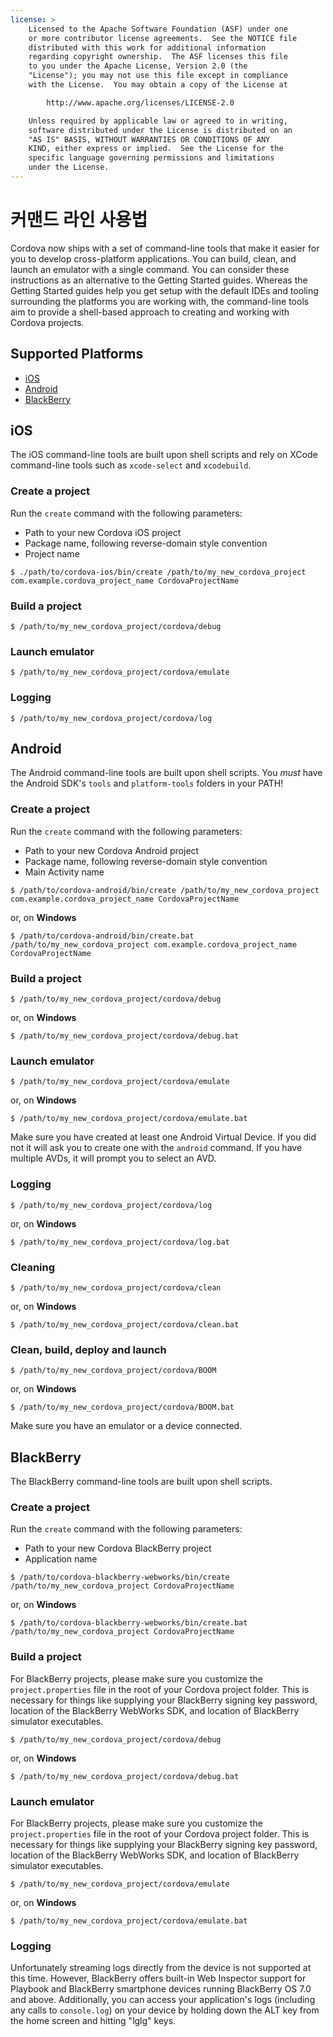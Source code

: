 ```yaml
---
license: >
    Licensed to the Apache Software Foundation (ASF) under one
    or more contributor license agreements.  See the NOTICE file
    distributed with this work for additional information
    regarding copyright ownership.  The ASF licenses this file
    to you under the Apache License, Version 2.0 (the
    "License"); you may not use this file except in compliance
    with the License.  You may obtain a copy of the License at

        http://www.apache.org/licenses/LICENSE-2.0

    Unless required by applicable law or agreed to in writing,
    software distributed under the License is distributed on an
    "AS IS" BASIS, WITHOUT WARRANTIES OR CONDITIONS OF ANY
    KIND, either express or implied.  See the License for the
    specific language governing permissions and limitations
    under the License.
---
```


# 커맨드 라인 사용법 

Cordova now ships with a set of command-line tools that make it easier
for you to develop cross-platform applications. You can build, clean,
and launch an emulator with a single command. You can consider these
instructions as an alternative to the Getting Started guides. Whereas
the Getting Started guides help you get setup with the default IDEs and
tooling surrounding the platforms you are working with, the command-line
tools aim to provide a shell-based approach to creating and working with
Cordova projects.

## Supported Platforms

* [iOS](#Command-Line%20Usage_ios)
* [Android](#Command-Line%20Usage_android)
* [BlackBerry](#Command-Line%20Usage_blackberry)

## iOS

The iOS command-line tools are built upon shell scripts and rely on
XCode command-line tools such as `xcode-select` and `xcodebuild`.

### Create a project

Run the `create` command with the following parameters:

* Path to your new Cordova iOS project
* Package name, following reverse-domain style convention
* Project name

<!-- -->

    $ ./path/to/cordova-ios/bin/create /path/to/my_new_cordova_project com.example.cordova_project_name CordovaProjectName

### Build a project

    $ /path/to/my_new_cordova_project/cordova/debug

### Launch emulator

    $ /path/to/my_new_cordova_project/cordova/emulate

### Logging

    $ /path/to/my_new_cordova_project/cordova/log


## Android

The Android command-line tools are built upon shell scripts. You _must_
have the Android SDK's `tools` and `platform-tools` folders in your
PATH!

### Create a project

Run the `create` command with the following parameters:

* Path to your new Cordova Android project
* Package name, following reverse-domain style convention
* Main Activity name

<!-- -->

    $ /path/to/cordova-android/bin/create /path/to/my_new_cordova_project com.example.cordova_project_name CordovaProjectName

or, on **Windows**

    $ /path/to/cordova-android/bin/create.bat /path/to/my_new_cordova_project com.example.cordova_project_name CordovaProjectName

### Build a project

    $ /path/to/my_new_cordova_project/cordova/debug

or, on **Windows**

    $ /path/to/my_new_cordova_project/cordova/debug.bat

### Launch emulator

    $ /path/to/my_new_cordova_project/cordova/emulate

or, on **Windows**

    $ /path/to/my_new_cordova_project/cordova/emulate.bat

Make sure you have created at least one Android Virtual Device. If you did not it will ask you to create one with the `android` command.
If you have multiple AVDs, it will prompt you to select an AVD.

### Logging

    $ /path/to/my_new_cordova_project/cordova/log

or, on **Windows**

    $ /path/to/my_new_cordova_project/cordova/log.bat

### Cleaning

    $ /path/to/my_new_cordova_project/cordova/clean

or, on **Windows**

    $ /path/to/my_new_cordova_project/cordova/clean.bat

### Clean, build, deploy and launch

    $ /path/to/my_new_cordova_project/cordova/BOOM

or, on **Windows**

    $ /path/to/my_new_cordova_project/cordova/BOOM.bat

Make sure you have an emulator or a device connected.


## BlackBerry

The BlackBerry command-line tools are built upon shell scripts.

### Create a project

Run the `create` command with the following parameters:

* Path to your new Cordova BlackBerry project
* Application name

<!-- -->

    $ /path/to/cordova-blackberry-webworks/bin/create /path/to/my_new_cordova_project CordovaProjectName

or, on **Windows**

    $ /path/to/cordova-blackberry-webworks/bin/create.bat /path/to/my_new_cordova_project CordovaProjectName

### Build a project

For BlackBerry projects, please make sure you customize the
`project.properties` file in the root of your Cordova project folder.
This is necessary for things like supplying your BlackBerry signing key
password, location of the BlackBerry WebWorks SDK, and location of
BlackBerry simulator executables.

    $ /path/to/my_new_cordova_project/cordova/debug

or, on **Windows**

    $ /path/to/my_new_cordova_project/cordova/debug.bat

### Launch emulator

For BlackBerry projects, please make sure you customize the
`project.properties` file in the root of your Cordova project folder.
This is necessary for things like supplying your BlackBerry signing key
password, location of the BlackBerry WebWorks SDK, and location of
BlackBerry simulator executables.

    $ /path/to/my_new_cordova_project/cordova/emulate

or, on **Windows**

    $ /path/to/my_new_cordova_project/cordova/emulate.bat

### Logging

Unfortunately streaming logs directly from the device is not
supported at this time. However, BlackBerry offers built-in Web
Inspector support for Playbook and BlackBerry smartphone devices running
BlackBerry OS 7.0 and above. Additionally, you can access your
application's logs (including any calls to `console.log`) on your device
by holding down the ALT key from the home screen and hitting "lglg"
keys.
